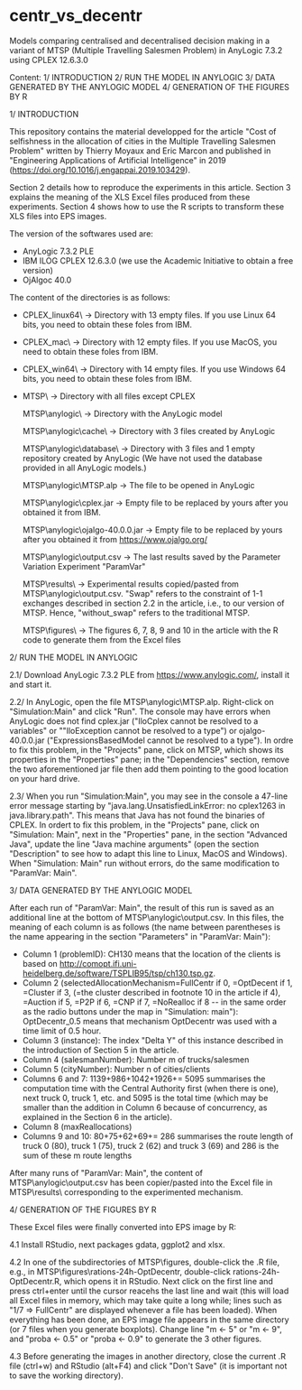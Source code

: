 # centr_vs_decentr
Models comparing centralised and decentralised decision making in a variant of MTSP (Multiple Travelling Salesmen Problem) in AnyLogic 7.3.2 using CPLEX 12.6.3.0

Content:
1/ INTRODUCTION
2/ RUN THE MODEL IN ANYLOGIC
3/ DATA GENERATED BY THE ANYLOGIC MODEL
4/ GENERATION OF THE FIGURES BY R



1/ INTRODUCTION

This repository contains the material developped for the article "Cost of selfishness in the allocation of cities in the Multiple Travelling Salesmen Problem" written by Thierry Moyaux and Eric Marcon and published in "Engineering Applications of Artificial Intelligence" in 2019 (https://doi.org/10.1016/j.engappai.2019.103429).

Section 2 details how to reproduce the experiments in this article. Section 3 explains the meaning of the XLS Excel files produced from these experiments. Section 4 shows how to use the R scripts to transform these XLS files into EPS images.

The version of the softwares used are:
- AnyLogic 7.3.2 PLE
- IBM ILOG CPLEX 12.6.3.0 (we use the Academic Initiative to obtain a free version)
- OjAlgoc 40.0

The content of the directories is as follows:
- CPLEX_linux64\  -> Directory with 13 empty files. If you use Linux 64 bits, you need to obtain these foles from IBM.
- CPLEX_mac\  -> Directory with 12 empty files. If you use MacOS, you need to obtain these foles from IBM.
- CPLEX_win64\  -> Directory with 14 empty files. If you use Windows 64 bits, you need to obtain these foles from IBM.
- MTSP\  -> Directory with all files except CPLEX

  MTSP\anylogic\  -> Directory with the AnyLogic model
  
  MTSP\anylogic\cache\  -> Directory with 3 files created by AnyLogic
  
  MTSP\anylogic\database\  -> Directory with 3 files and 1 empty repository created by AnyLogic (We have not used the database provided in all AnyLogic models.)
  
  MTSP\anylogic\MTSP.alp  -> The file to be opened in AnyLogic
  
  MTSP\anylogic\cplex.jar  -> Empty file to be replaced by yours after you obtained it from IBM.
  
  MTSP\anylogic\ojalgo-40.0.0.jar  -> Empty file to be replaced by yours after you obtained it from https://www.ojalgo.org/
  
  MTSP\anylogic\output.csv  -> The last results saved by the Parameter Variation Experiment "ParamVar"
  
  MTSP\results\  -> Experimental results copied/pasted from MTSP\anylogic\output.csv. "Swap" refers to the constraint of 1-1 exchanges described in section 2.2 in the article, i.e., to our version of MTSP. Hence, "without_swap" refers to the traditional MTSP.
  
  MTSP\figures\  -> The figures 6, 7, 8, 9 and 10 in the article with the R code to generate them from the Excel files


2/ RUN THE MODEL IN ANYLOGIC

2.1/ Download AnyLogic 7.3.2 PLE from https://www.anylogic.com/, install it and start it.

2.2/ In AnyLogic, open the file MTSP\anylogic\MTSP.alp. Right-click on "Simulation:Main" and click "Run". The console may have errors when AnyLogic does not find cplex.jar ("IloCplex cannot be resolved to a variables" or ""IloException cannot be resolved to a type") or ojalgo-40.0.0.jar ("ExpressionsBasedModel cannot be resolved to a type"). In ordre to fix this problem, in the "Projects" pane, click on MTSP, which shows its properties in the "Properties" pane; in the "Dependencies" section, remove the two aforementioned jar file then add them pointing to the good location on your hard drive.

2.3/ When you run "Simulation:Main", you may see in the console a 47-line error message starting by "java.lang.UnsatisfiedLinkError: no cplex1263 in java.library.path". This means that Java has not found the binaries of CPLEX. In ordert to fix this problem, in the "Projects" pane, click on "Simulation: Main", next in the "Properties" pane, in the section "Advanced Java", update the line "Java machine arguments" (open the section "Description" to see how to adapt this line to Linux, MacOS and Windows). When "Simulation: Main" run without errors, do the same modification to "ParamVar: Main".



3/ DATA GENERATED BY THE ANYLOGIC MODEL

After each run of "ParamVar: Main", the result of this run is saved as an additional line at the bottom of MTSP\anylogic\output.csv. In this files, the meaning of each column is as follows (the name between parentheses is the name appearing in the section "Parameters" in "ParamVar: Main"):
- Column 1 (problemID): CH130 means that the location of the clients is based on http://comopt.ifi.uni-heidelberg.de/software/TSPLIB95/tsp/ch130.tsp.gz.
- Column 2 (selectedAllocationMechanism=FullCentr if 0, =OptDecent if 1, =Cluster if 3, (=the cluster described in footnote 10 in the article if 4), =Auction if 5, =P2P if 6, =CNP if 7, =NoRealloc if 8 -- in the same order as the radio buttons under the map in "Simulation: main"): OptDecentr_0.5 means that mechanism OptDecentr was used with a time limit of 0.5 hour.
- Column 3 (instance): The index "Delta Y" of this instance described in the introduction of Section 5 in the article.
- Column 4 (salesmanNumber): Number m of trucks/salesmen
- Column 5 (cityNumber): Number n of cities/clients
- Columns 6 and 7: 1139+986+1042+1926+= 5095 summarises the computation time with the Central Authority first (when there is one), next truck 0, truck 1, etc. and 5095 is the total time (which may be smaller than the addition in Column 6 because of concurrency, as explained in the Section 6 in the article).
- Column 8 (maxReallocations)
- Columns 9 and 10: 80+75+62+69+= 286 summarises the route length of truck 0 (80), truck 1 (75), truck 2 (62) and truck 3 (69) and 286 is the sum of these m route lengths

After many runs of "ParamVar: Main", the content of MTSP\anylogic\output.csv has been copier/pasted into the Excel file in MTSP\results\ corresponding to the experimented mechanism.



4/ GENERATION OF THE FIGURES BY R

These Excel files were finally converted into EPS image by R:

4.1 Install RStudio, next packages gdata, ggplot2 and xlsx.

4.2 In one of the subdirectories of MTSP\figures\, double-click the .R file, e.g., in MTSP\figures\rations-24h-OptDecentr, double-click rations-24h-OptDecentr.R, which opens it in RStudio. Next click on the first line and press ctrl+enter until the cursor reacehs the last line and wait (this will load all Excel files in memory, which may take quite a long while; lines such as "1/7 => FullCentr" are displayed whenever a file has been loaded). When everything has been done, an EPS image file appears in the same directory (or 7 files when you generate boxplots). Change line "m <- 5" or "m <- 9", and "proba <- 0.5" or "proba <- 0.9" to generate the 3 other figures.

4.3 Before generating the images in another directory, close the current .R file (ctrl+w) and RStudio (alt+F4) and click "Don't Save" (it is important not to save the working directory).
